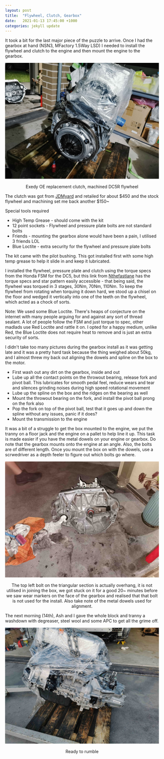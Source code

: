 ```yaml
---
layout: post
title:  "Flywheel, Clutch, Gearbox"
date:   2021-01-13 17:45:00 +1000
categories: jekyll update
---
```


It took a bit for the last major piece of the puzzle to arrive. Once I had the gearbox at hand (NSN3, MFactory 1.5Way LSD) I needed to install the flywheel and clutch to the engine and then mount the engine to the gearbox.

![clutch](/images/clutch_1.jpg)<center>
Exedy OE replacement clutch, machined DC5R flywheel
</center> 

The clutch was got from [JDMyard](https://www.jdmyard.com/exedy-stock-replacement-clutch-kit-for-honda-dc5-e) and retailed for about $450 and the stock flywheel and machining set me back another $150~

Special tools required
* High Temp Grease - should come with the kit
* 12 point sockets - Flywheel and pressure plate bolts are not standard bolts
* Friends - mounting the gearbox alone would have been a pain, I utilised 3 friends LOL
* Blue Loctite - extra security for the flywheel and pressure plate bolts

The kit came with the pilot bushing. This got installed first with some high temp grease to help it slide in and keep it lubricated. 

I installed the flywheel, pressure plate and clutch using the torque specs from the Honda FSM for the DC5, but this link from [Nthefastlane](nthefastlane.com/k-series-torque-specs) has the torque specs and star pattern easily accessible - that being said, the flywheel was torqued in 3 stages, 30Nm, 70Nm, 110Nm. To keep the flywheel from rotating when torquing it down hard, we stood up a chisel on the floor and wedged it vertically into one of the teeth on the flywheel, which acted as a chock of sorts.

Note: We used some Blue Loctite. There's heaps of conjecture on the internet with many people arguing for and against any sort of thread sealant. A lot of people follow the FSM and just torque to spec, other madlads use Red Loctite and rattle it on. I opted for a happy medium, unlike Red, the Blue Loctite does not require heat to remove and is just an extra security of sorts. 

I didn't take too many pictures during the gearbox install as it was getting late and it was a pretty hard task because the thing weighed about 50kg, and I almost threw my back out aligning the dowels and spline on the box to the motor.

* First wash out any dirt on the gearbox, inside and out
* Lube up all the contact points on the throwout bearing, release fork and pivot ball. This lubricates for smooth pedal feel, reduce wears and tear and silences grinding noises during high speed rotational movement
* Lube up the spline on the box and the ridges on the bearing as well
* Mount the throwout bearing on the fork, and install the pivot ball prong on the fork also
* Pop the fork on top of the pivot ball, test that it goes up and down the spline without any issues, panic if it does?
* Mount the transmission to the engine

It was a bit of a struggle to get the box mounted to the engine, we put the tranny on a floor jack and the engine on a pallet to help line it up. This task is made easier if you have the metal dowels on your engine or gearbox. Do note that the gearbox mounts onto the engine at an angle. Also, the bolts are of different length. Once you mount the box on with the dowels, use a scrwedriver as a depth feeler to figure out which bolts go where.

![clutch](/images/clutch_3.jpg)<center>
The top left bolt on the triangular section is actually overhang, it is not utilised in joining the box, we got stuck on it for a good 20~ minutes before we saw wear markers on the face of the gearbox and realised that that bolt is not used for the install. Also take note of the metal dowels used for alignment.
</center> 

The next morning (14th), Ash and I gave the whole block and tranny a washdown with degreaser, steel wool and some APC to get all the grime off. 

![clutch](/images/clutch_2.jpg)<center>
Ready to rumble
</center> 